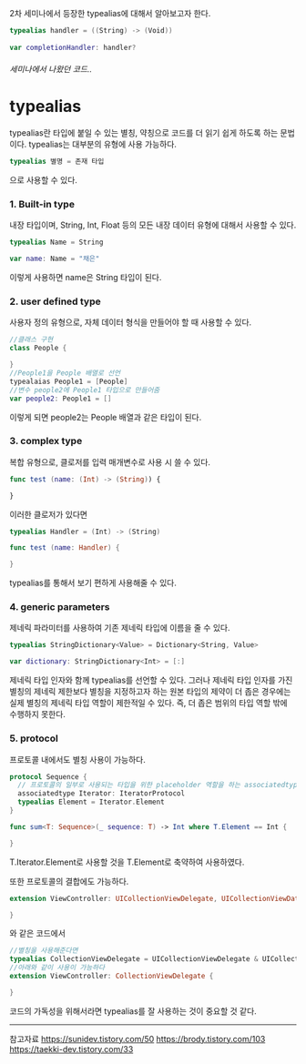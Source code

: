 2차 세미나에서 등장한 typealias에 대해서 알아보고자 한다.
```swift
typealias handler = ((String) -> (Void))
    
var completionHandler: handler?
```
###### 세미나에서 나왔던 코드..

# typealias
typealias란 타입에 붙일 수 있는 별칭, 약칭으로 코드를 더 읽기 쉽게 하도록 하는 문법이다.
typealias는 대부분의 유형에 사용 가능하다.
```swift
typealias 별명 = 존재 타입
```
으로 사용할 수 있다. 

### 1. Built-in type
내장 타입이며, String, Int, Float 등의 모든 내장 데이터 유형에 대해서 사용할 수 있다.
```swift
typealias Name = String

var name: Name = "채은"
```
이렇게 사용하면 name은 String 타입이 된다.

### 2. user defined type
사용자 정의 유형으로, 자체 데이터 형식을 만들어야 할 때 사용할 수 있다.
```swift
//클래스 구현
class People {

}
//People1을 People 배열로 선언
typealaias People1 = [People]
//변수 people2에 People1 타입으로 만들어줌
var people2: People1 = []
```
이렇게 되면 people2는 People 배열과 같은 타입이 된다. 

### 3. complex type
복합 유형으로, 클로저를 입력 매개변수로 사용 시 쓸 수 있다. 
```swift
func test (name: (Int) -> (String)) {

}
```
이러한 클로저가 있다면
```swift
typealias Handler = (Int) -> (String) 

func test (name: Handler) {

}
```
typealias를 통해서 보기 편하게 사용해줄 수 있다. 


### 4. generic parameters
제네릭 파라미터를 사용하여 기존 제네릭 타입에 이름을 줄 수 있다.
```swift
typealias StringDictionary<Value> = Dictionary<String, Value>

var dictionary: StringDictionary<Int> = [:]
```
제네릭 타입 인자와 함께 typealias를 선언할 수 있다. 그러나 제네릭 타입 인자를 가진 별칭의 제네릭 제한보다 별칭을 지정하고자 하는 원본 타입의 제약이 더 좁은 경우에는 실제 별칭의 제네릭 타입 역할이 제한적일 수 있다. 즉, 더 좁은 범위의 타입 역할 밖에 수행하지 못한다. 

### 5. protocol 
프로토콜 내에서도 별칭 사용이 가능하다.
```swift
protocol Sequence {
  // 프로토콜의 일부로 사용되는 타입을 위한 placeholder 역할을 하는 associatedtype, typealias의 이점도 갖고 있다. 
  associatedtype Iterator: IteratorProtocol
  typealias Element = Iterator.Element
}

func sum<T: Sequence>(_ sequence: T) -> Int where T.Element == Int {

}
```
T.Iterator.Element로 사용할 것을 T.Element로 축약하여 사용하였다. 

또한 프로토콜의 결합에도 가능하다.
```swift
extension ViewController: UICollectionViewDelegate, UICollectionViewDataSource {

}
```
와 같은 코드에서

```swift
//별칭을 사용해준다면
typealias CollectionViewDelegate = UICollectionViewDelegate & UICollectionViewDataSource
//아래와 같이 사용이 가능하다
extension ViewController: CollectionViewDelegate {

}
```

코드의 가독성을 위해서라면 typealias를 잘 사용하는 것이 중요할 것 같다.

-----

참고자료
https://sunidev.tistory.com/50
https://brody.tistory.com/103
https://taekki-dev.tistory.com/33
